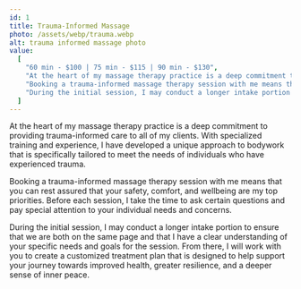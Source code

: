 ```yaml
---
id: 1
title: Trauma-Informed Massage
photo: /assets/webp/trauma.webp
alt: trauma informed massage photo
value:
  [
    "60 min - $100 | 75 min - $115 | 90 min - $130",
    "At the heart of my massage therapy practice is a deep commitment to providing trauma-informed care to all of my clients. With specialized training and experience, I have developed a unique approach to bodywork that is specifically tailored to meet the needs of individuals who have experienced trauma.",
    "Booking a trauma-informed massage therapy session with me means that you can rest assured that your safety, comfort, and wellbeing are my top priorities. Before each session, I take the time to ask certain questions and pay special attention to your individual needs and concerns.",
    "During the initial session, I may conduct a longer intake portion to ensure that we are both on the same page and that I have a clear understanding of your specific needs and goals for the session. From there, I will work with you to create a customized treatment plan that is designed to help support your journey towards improved health, greater resilience, and a deeper sense of inner peace.",
  ]
---
```


At the heart of my massage therapy practice is a deep commitment to providing trauma-informed care to all of my clients. With specialized training and experience, I have developed a unique approach to bodywork that is specifically tailored to meet the needs of individuals who have experienced trauma.

Booking a trauma-informed massage therapy session with me means that you can rest assured that your safety, comfort, and wellbeing are my top priorities. Before each session, I take the time to ask certain questions and pay special attention to your individual needs and concerns.

During the initial session, I may conduct a longer intake portion to ensure that we are both on the same page and that I have a clear understanding of your specific needs and goals for the session. From there, I will work with you to create a customized treatment plan that is designed to help support your journey towards improved health, greater resilience, and a deeper sense of inner peace.
